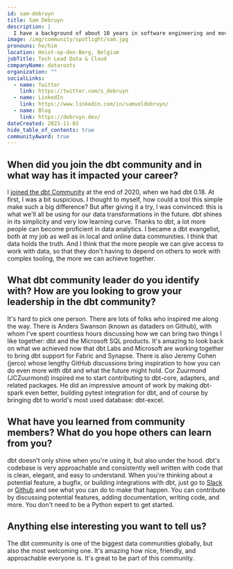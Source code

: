 ```yaml
---
id: sam-debruyn
title: Sam Debruyn
description: |
  I have a background of about 10 years in software engineering and moved to data engineering in 2020. Today, I lead dataroots's data & cloud unit on a technical level, allowing me to share knowledge and help multiple teams and customers, while still being hands-on every day. In 2021 and 2022, I did a lot of work on dbt-core and the dbt adapters for Microsoft SQL Server, Azure SQL, Azure Synapse, and now also Microsoft Fabric. I spoke at a few meetups and conferences about dbt and other technologies which I'm passionate about. Sharing knowledge is what drives me, so in 2023 I founded the <a href="https://www.meetup.com/analytics-engineering-belgium/" rel="noopener noreferrer" target="_blank">Belgium dbt Meetup</a>. Every meetup reached its maximum capacity ever since.
image: /img/community/spotlight/sam.jpg
pronouns: he/him
location: Heist-op-den-Berg, Belgium
jobTitle: Tech Lead Data & Cloud
companyName: dataroots
organization: ""
socialLinks:
  - name: Twitter
    link: https://twitter.com/s_debruyn
  - name: LinkedIn
    link: https://www.linkedin.com/in/samueldebruyn/
  - name: Blog
    link: https://debruyn.dev/
dateCreated: 2023-11-03
hide_table_of_contents: true
communityAward: true
---
```


## When did you join the dbt community and in what way has it impacted your career?

I <a href="https://www.getdbt.com/community/join-the-community/" rel="noopener noreferrer" target="_blank">joined the dbt Community</a> at the end of 2020, when we had dbt 0.18. At first, I was a bit suspicious. I thought to myself, how could a tool this simple make such a big difference? But after giving it a try, I was convinced: this is what we'll all be using for our data transformations in the future. dbt shines in its simplicity and very low learning curve. Thanks to dbt, a lot more people can become proficient in data analytics. I became a dbt evangelist, both at my job as well as in local and online data communities. I think that data holds the truth. And I think that the more people we can give access to work with data, so that they don't having to depend on others to work with complex tooling, the more we can achieve together.

## What dbt community leader do you identify with? How are you looking to grow your leadership in the dbt community?

It's hard to pick one person. There are lots of folks who inspired me along the way. There is Anders Swanson (known as dataders on Github), with whom I've spent countless hours discussing how we can bring two things I like together: dbt and the Microsoft SQL products. It's amazing to look back on what we achieved now that dbt Labs and Microsoft are working together to bring dbt support for Fabric and Synapse. There is also Jeremy Cohen (jerco) whose lengthy GitHub discussions bring inspiration to how you can do even more with dbt and what the future might hold. Cor Zuurmond (JCZuurmond) inspired me to start contributing to dbt-core, adapters, and related packages. He did an impressive amount of work by making dbt-spark even better, building pytest integration for dbt, and of course by bringing dbt to world's most used database: dbt-excel.

## What have you learned from community members? What do you hope others can learn from you?

dbt doesn't only shine when you're using it, but also under the hood. dbt's codebase is very approachable and consistently well written with code that is clean, elegant, and easy to understand. When you're thinking about a potential feature, a bugfix, or building integrations with dbt, just go to <a href="https://www.getdbt.com/community/join-the-community/" rel="noopener noreferrer" target="_blank">Slack</a> or <a href="https://github.com/dbt-labs" rel="noopener noreferrer" target="_blank">Github</a> and see what you can do to make that happen. You can contribute by discussing potential features, adding documentation, writing code, and more. You don't need to be a Python expert to get started.

## Anything else interesting you want to tell us?

The dbt community is one of the biggest data communities globally, but also the most welcoming one. It's amazing how nice, friendly, and approachable everyone is. It's great to be part of this community.
